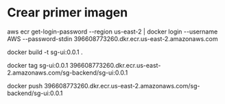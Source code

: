 # Crear primer imagen

aws ecr get-login-password --region us-east-2 | docker login --username AWS --password-stdin 396608773260.dkr.ecr.us-east-2.amazonaws.com

docker build -t sg-ui:0.0.1 .

docker tag sg-ui:0.0.1 396608773260.dkr.ecr.us-east-2.amazonaws.com/sg-backend/sg-ui:0.0.1

docker push 396608773260.dkr.ecr.us-east-2.amazonaws.com/sg-backend/sg-ui:0.0.1
